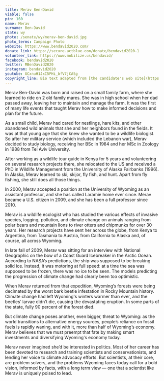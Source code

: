 ```yaml
---
title: Merav Ben-David
viable: false
pin: 160
name: Merav
surname: Ben-David
state: wy
photo: /senate/wy/merav-ben-david.jpg
photo_terms: Campaign Photo
website: https://www.bendavid2020.com/
donate_link: https://secure.actblue.com/donate/bendavid2020-1
volunteer_link: https://www.mobilize.us/bendavid/
facebook: bendavid2020
twitter: MBenDavid2020
instagram: bendavid2020
youtube: UCxnuH1JxI5PHi_bfV7jCASg
copyright_line: Bio text adapted from [the candidate's web site](https://www.bendavid2020.com/merav) and may be &copy; Ben-David 2020.
---
```

Merav Ben-David was born and raised on a small family farm, where she learned to ride on 2 old family mares. She was in high school when her dad passed away, leaving her to maintain and manage the farm. It was the first of many life events that taught Merav how to make informed decisions and plan for the future.

As a small child, Merav had cared for nestlings, hare kits, and other abandoned wild animals that she and her neighbors found in the fields. It was at that young age that she knew she wanted to be a wildlife biologist. So after her military service (which included the Lebanon war), Merav decided to study biology, receiving her BSc in 1984 and her MSc in Zoology in 1988 from Tel Aviv University.

After working as a wildlife tour guide in Kenya for 5 years and volunteering on several research projects there, she relocated to the US and received a PhD in Wildlife Management from the University of Alaska Fairbanks (1996). In Alaska, Merav learned to ski, skijor, fly fish, and hunt. Apart from fly fishing, she still does all those things.

In 2000, Merav accepted a position at the University of Wyoming as an assistant professor, and she has called Laramie home ever since. Merav became a U.S. citizen in 2009, and she has been a full professor since 2010.

Merav is a wildlife ecologist who has studied the various effects of invasive species, logging, pollution, and climate change on animals ranging from polar bears and mountain lions to river otters and chipmunks for over 30 years. Her research projects have sent her across the globe, from Kenya to Argentina, from Tasmania to Austria, from California to Alaska and, of course, all across Wyoming.

In late fall of 2009, Merav was sitting for an interview with National Geographic on the bow of a Coast Guard Icebreaker in the Arctic Ocean. According to NASA’s predictions, the ship was supposed to be breaking solid ice. Instead, it was motoring at full speed: at a time the sea was supposed to be frozen, there was no ice to be seen. The models predicting the progression of climate change had clearly been too optimistic.

When Merav returned from that expedition, Wyoming’s forests were being decimated by the worst bark beetle infestation in Rocky Mountain history. Climate change had left Wyoming's winters warmer than ever, and the beetles’ larvae didn’t die, causing the devastating eruption. In some parts of the state, fully 90 percent of the forest died.

But climate change poses another, even bigger, threat to Wyoming: as the world transitions to alternative energy sources, people’s reliance on fossil fuels is rapidly waning, and with it, more than half of Wyoming’s economy. Merav believes that we must preempt that fate by making smart investments and diversifying Wyoming's economy today.

Merav never imagined she’d be interested in politics. Most of her career has been devoted to research and training scientists and conservationists, and lending her voice to climate advocacy efforts. But scientists, at their core, are problem solvers, and the problems Wyoming faces today call for a bold vision, informed by facts, with a long term view &mdash; one that a scientist like Merav is uniquely poised to lead.
